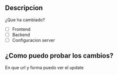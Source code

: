 ## Descripcion
¿Que ha cambiado?

- [ ] Frontend
- [ ] Backend
- [ ] Configuracion server

## ¿Como puedo probar los cambios?
En que url y forma puedo ver el update
